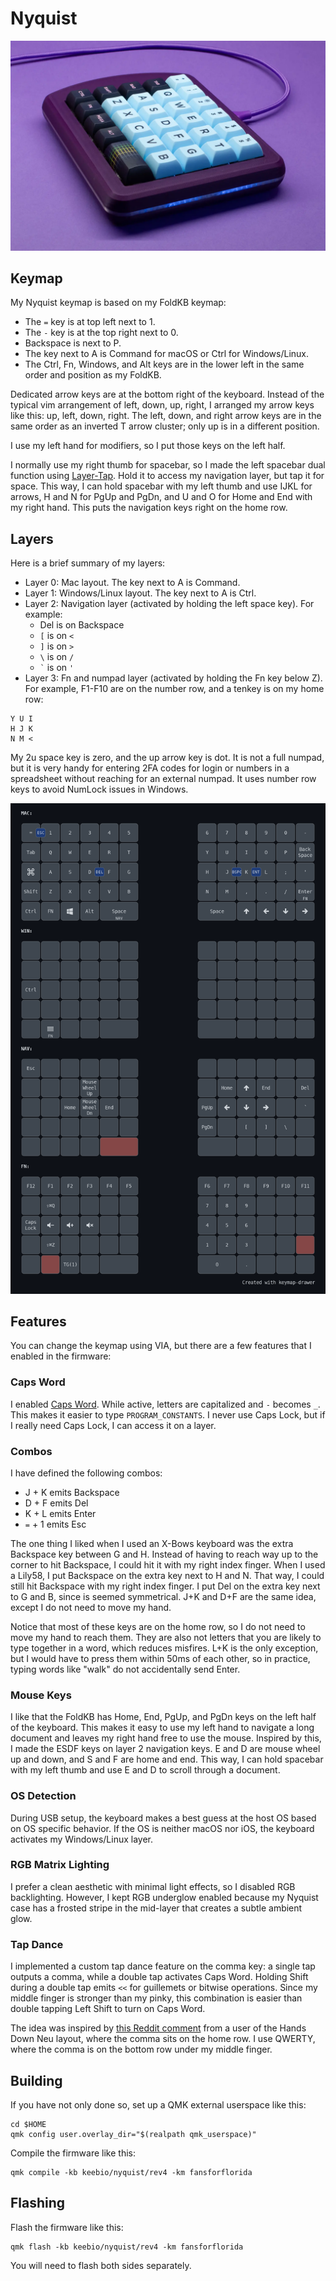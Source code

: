 # Nyquist

![Nyq	uist](images/nyquist.webp)

## Keymap

My Nyquist keymap is based on my FoldKB keymap:

* The `=` key is at top left next to 1.
* The `-` key is at the top right next to 0.
* Backspace is next to P.
* The key next to A is Command for macOS or Ctrl for Windows/Linux.
* The Ctrl, Fn, Windows, and Alt keys are in the lower left in the same order and position as my FoldKB.

Dedicated arrow keys are at the bottom right of the keyboard. Instead of the typical vim arrangement of left, down, up, right, I arranged my arrow keys like this: up, left, down, right. The left, down, and right arrow keys are in the same order as an inverted T arrow cluster; only up is in a different position.

I use my left hand for modifiers, so I put those keys on the left half.

I normally use my right thumb for spacebar, so I made the left spacebar dual function using [Layer-Tap](https://docs.qmk.fm/feature_layers?id=switching-and-toggling-layers). Hold it to access my navigation layer, but tap it for space. This way, I can hold spacebar with my left thumb and use IJKL for arrows, H and N for PgUp and PgDn, and U and O for Home and End with my right hand. This puts the navigation keys right on the home row.

## Layers

Here is a brief summary of my layers:

* Layer 0: Mac layout. The key next to A is Command.
* Layer 1: Windows/Linux layout. The key next to A is Ctrl.
* Layer 2: Navigation layer (activated by holding the left space key). For example:
  * Del is on Backspace
  * `[` is on `<`
  * `]` is on `>`
  * `\` is on `/`
  * `` ` `` is on `'`
* Layer 3: Fn and numpad layer (activated by holding the Fn key below Z). For example, F1-F10 are on the number row, and a tenkey is on my home row:

```
Y U I
H J K
N M <
```

My 2u space key is zero, and the up arrow key is dot. It is not a full numpad, but it is very handy for entering 2FA codes for login or numbers in a spreadsheet without reaching for an external numpad. It uses number row keys to avoid NumLock issues in Windows.

![keymap](images/my_keymap.png)

## Features

You can change the keymap using VIA, but there are a few features that I enabled in the firmware:

### Caps Word

I enabled [Caps Word](https://docs.qmk.fm/feature_caps_word). While active, letters are capitalized and `-` becomes `_`. This makes it easier to type `PROGRAM_CONSTANTS`. I never use Caps Lock, but if I really need Caps Lock, I can access it on a layer.

### Combos

I have defined the following combos:

* J + K emits Backspace
* D + F emits Del
* K + L emits Enter
* `=` + 1 emits Esc

The one thing I liked when I used an X-Bows keyboard was the extra Backspace key between G and H. Instead of having to reach way up to the corner to hit Backspace, I could hit it with my right index finger. When I used a Lily58, I put Backspace on the extra key next to H and N. That way, I could still hit Backspace with my right index finger. I put Del on the extra key next to G and B, since is seemed symmetrical. J+K and D+F are the same idea, except I do not need to move my hand.

Notice that most of these keys are on the home row, so I do not need to move my hand to reach them. They are also not letters that you are likely to type together in a word, which reduces misfires. L+K is the only exception, but I would have to press them within 50ms of each other, so in practice, typing words like "walk" do not accidentally send Enter.

### Mouse Keys

I like that the FoldKB has Home, End, PgUp, and PgDn keys on the left half of the keyboard. This makes it easy to use my left hand to navigate a long document and leaves my right hand free to use the mouse. Inspired by this, I made the ESDF keys on layer 2 navigation keys. E and D are mouse wheel up and down, and S and F are home and end. This way, I can hold spacebar with my left thumb and use E and D to scroll through a document.

### OS Detection

During USB setup, the keyboard makes a best guess at the host OS based on OS specific behavior. If the OS is neither macOS nor iOS, the keyboard activates my Windows/Linux layer.

### RGB Matrix Lighting

I prefer a clean aesthetic with minimal light effects, so I disabled RGB backlighting. However, I kept RGB underglow enabled because my Nyquist case has a frosted stripe in the mid-layer that creates a subtle ambient glow.

### Tap Dance

I implemented a custom tap dance feature on the comma key: a single tap outputs a comma, while a double tap activates Caps Word. Holding Shift during a double tap emits `<<` for guillemets or bitwise operations. Since my middle finger is stronger than my pinky, this combination is easier than double tapping Left Shift to turn on Caps Word.

The idea was inspired by [this Reddit comment](https://www.reddit.com/r/ErgoMechKeyboards/comments/1n201er/comment/nb2tg1s/) from a user of the Hands Down Neu layout, where the comma sits on the home row. I use QWERTY, where the comma is on the bottom row under my middle finger.

## Building

If you have not only done so, set up a QMK external userspace like this:

```
cd $HOME
qmk config user.overlay_dir="$(realpath qmk_userspace)"
```

Compile the firmware like this:

```
qmk compile -kb keebio/nyquist/rev4 -km fansforflorida
```

## Flashing

Flash the firmware like this:

```
qmk flash -kb keebio/nyquist/rev4 -km fansforflorida
```

You will need to flash both sides separately.
